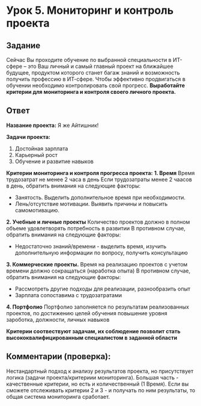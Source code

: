 # Урок 5. Мониторинг и контроль проекта
## Задание
Сейчас Вы проходите обучение по выбранной специальности в ИТ-сфере – это Ваш личный и самый главный проект на ближайшее будущее, продуктом которого станет багаж знаний и возможность получить профессию в ИТ-сфере.
Чтобы эффективно продвигаться в обучении необходимо контролировать свой прогресс.
**Выработайте критерии для мониторинга и контроля своего личного проекта.**

## Ответ

**Название проекта:** Я же Айтишник!

**Задачи проекта:**
1. Достойная зарплата
2. Карьерный рост
3. Обучение и развитие навыков

**Критерии мониторинга и контроля прогресса проекта:**
**1. Время**
  Время трудозатрат не менее 2 часа в день
  Если трудозатраты менее 2 чаасов в день, обратить внимания на следующие факторы:
  - Занятость. Выделить дополнительное время при необходимости.
  - Лень/отсутствие мотивации. Выявить причины и повысить самомотивацию.
  
**2. Учебные и личные проекты**
  Количество проектов должно в полном объеме удовлетворять потребность в развитии
  В противном случае, обратить внимания на следующие факторы:
  - Недостаточно знаний/времени - выделить время, изучить дополнительную информации по вопросу, получить консультацию

**3. Коммерческие проекты.**
  Время на реализацию проектов с учетом времени должно сокращаться (наработка опыта)
  В противном случае, обратить внимания на следующие факторы:
  - Рассмотреть другие подходы для реализации, разнообразить опыт
  - Зарплата сопоставима с трудозатратами

**4. Портфолио**
  Портфолио заполняется по результатам реализованных проектов, по достижению целей обучения повышение уровня зароботка, должности, личных навыков


**Критерии соотвествуют задачам, их соблюдение позволит стать высококвалифицированным специалистом в заданной области**


## Комментарии (проверка):
Нестандартный подход к анализу результатов проекта, но присутствует логика (задачи проекта/критериии мониторинга). Большая часть - качественные критерии, но есть и количественный (1 Время). Если вы сможете отслеживать критерии 2 и 3 - и получать по ним результаты, то общая система мониторинга сработает.